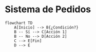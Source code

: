 # Sistema de Pedidos
```mermaid
flowchart TD
    A[Inicio] --> B{¿Condición?}
    B -- Sí --> C[Acción 1]
    B -- No --> D[Acción 2]
    C --> E[Fin]
    D --> E
